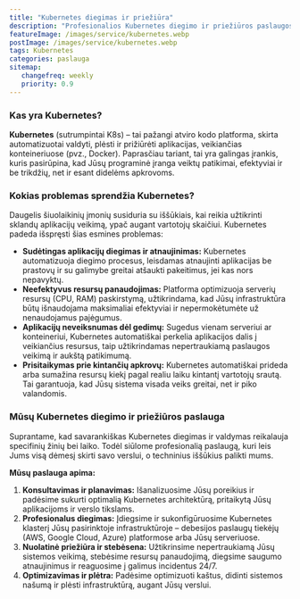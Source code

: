 ```yaml
---
title: "Kubernetes diegimas ir priežiūra"
description: "Profesionalios Kubernetes diegimo ir priežiūros paslaugos Jūsų verslui. Užtikriname patikimą, lankstų ir efektyvų aplikacijų valdymą."
featureImage: /images/service/kubernetes.webp
postImage: /images/service/kubernetes.webp
tags: Kubernetes
categories: paslauga
sitemap:
   changefreq: weekly
   priority: 0.9
---
```


### Kas yra Kubernetes?

**Kubernetes** (sutrumpintai K8s) – tai pažangi atviro kodo platforma, skirta automatizuotai valdyti, plėsti ir prižiūrėti aplikacijas, veikiančias konteineriuose (pvz., Docker). Paprasčiau tariant, tai yra galingas įrankis, kuris pasirūpina, kad Jūsų programinė įranga veiktų patikimai, efektyviai ir be trikdžių, net ir esant didelėms apkrovoms.

### Kokias problemas sprendžia Kubernetes?

Daugelis šiuolaikinių įmonių susiduria su iššūkiais, kai reikia užtikrinti sklandų aplikacijų veikimą, ypač augant vartotojų skaičiui. Kubernetes padeda išspręsti šias esmines problemas:

*   **Sudėtingas aplikacijų diegimas ir atnaujinimas:** Kubernetes automatizuoja diegimo procesus, leisdamas atnaujinti aplikacijas be prastovų ir su galimybe greitai atšaukti pakeitimus, jei kas nors nepavyktų.
*   **Neefektyvus resursų panaudojimas:** Platforma optimizuoja serverių resursų (CPU, RAM) paskirstymą, užtikrindama, kad Jūsų infrastruktūra būtų išnaudojama maksimaliai efektyviai ir nepermokėtumėte už nenaudojamus pajėgumus.
*   **Aplikacijų neveiksnumas dėl gedimų:** Sugedus vienam serveriui ar konteineriui, Kubernetes automatiškai perkelia aplikacijos dalis į veikiančius resursus, taip užtikrindamas nepertraukiamą paslaugos veikimą ir aukštą patikimumą.
*   **Prisitaikymas prie kintančių apkrovų:** Kubernetes automatiškai prideda arba sumažina resursų kiekį pagal realiu laiku kintantį vartotojų srautą. Tai garantuoja, kad Jūsų sistema visada veiks greitai, net ir piko valandomis.

### Mūsų Kubernetes diegimo ir priežiūros paslauga

Suprantame, kad savarankiškas Kubernetes diegimas ir valdymas reikalauja specifinių žinių bei laiko. Todėl siūlome profesionalią paslaugą, kuri leis Jums visą dėmesį skirti savo verslui, o techninius iššūkius palikti mums.

**Mūsų paslauga apima:**

1.  **Konsultavimas ir planavimas:** Išanalizuosime Jūsų poreikius ir padėsime sukurti optimalią Kubernetes architektūrą, pritaikytą Jūsų aplikacijoms ir verslo tikslams.
2.  **Profesionalus diegimas:** Įdiegsime ir sukonfigūruosime Kubernetes klasterį Jūsų pasirinktoje infrastruktūroje – debesijos paslaugų tiekėjų (AWS, Google Cloud, Azure) platformose arba Jūsų serveriuose.
3.  **Nuolatinė priežiūra ir stebėsena:** Užtikrinsime nepertraukiamą Jūsų sistemos veikimą, stebėsime resursų panaudojimą, diegsime saugumo atnaujinimus ir reaguosime į galimus incidentus 24/7.
4.  **Optimizavimas ir plėtra:** Padėsime optimizuoti kaštus, didinti sistemos našumą ir plėsti infrastruktūrą, augant Jūsų verslui.